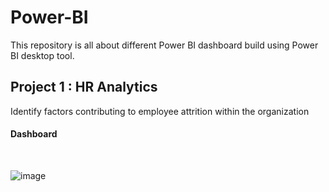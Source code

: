 # Power-BI
This repository is all about different Power BI dashboard build using Power BI desktop tool.

## Project 1 : HR Analytics 

<p>Identify factors contributing to employee attrition within the organization </p>
<h4>Dashboard </h4> </br>

![image](https://github.com/AkoaC/Power-BI/assets/83672686/424f5bbf-010c-40e2-942f-a3ea74ec86a8)



